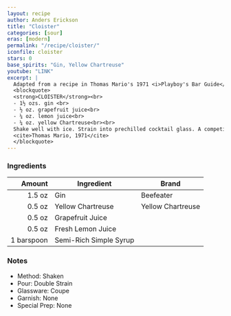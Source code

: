 ```yaml
---
layout: recipe
author: Anders Erickson
title: "Cloister"
categories: [sour]
eras: [modern]
permalink: "/recipe/cloister/"
iconfile: cloister
stars: 0
base_spirits: "Gin, Yellow Chartreuse"
youtube: "LINK"
excerpt: |
  Adapted from a recipe in Thomas Mario's 1971 <i>Playboy's Bar Guide</i>:<br>
  <blockquote>
  <strong>CLOISTER</strong><br>
  - 1½ ozs. gin <br>
  - ½ oz. grapefruit juice<br>
  - ¼ oz. lemon juice<br>
  - ¼ oz. yellow Chartreuse<br><br>
  Shake well with ice. Strain into prechilled cocktail glass. A competitive kind of drink, perfect for an autumn sundown.<br><br>
  <cite>Thomas Mario, 1971</cite>
  </blockquote>
---
```


### Ingredients

|     Amount | Ingredient             | Brand             |
| ---------: | ---------------------- | ----------------- |
|     1.5 oz | Gin                    | Beefeater         |
|     0.5 oz | Yellow Chartreuse      | Yellow Chartreuse |
|     0.5 oz | Grapefruit Juice       |
|     0.5 oz | Fresh Lemon Juice      |
| 1 barspoon | Semi-Rich Simple Syrup |

### Notes

- Method: Shaken
- Pour: Double Strain
- Glassware: Coupe
- Garnish: None
- Special Prep: None
